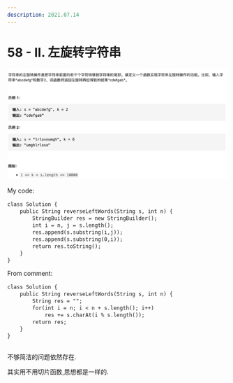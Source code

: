 ```yaml
---
description: 2021.07.14
---
```


# 58 - II. 左旋转字符串



![](../../.gitbook/assets/tu-pian-%20%2826%29.png)

My code:

```text
class Solution {
    public String reverseLeftWords(String s, int n) {
        StringBuilder res = new StringBuilder();
        int i = n, j = s.length();
        res.append(s.substring(i,j));
        res.append(s.substring(0,i));
        return res.toString(); 
    }
}
```



From comment:

```text
class Solution {
    public String reverseLeftWords(String s, int n) {
        String res = "";
        for(int i = n; i < n + s.length(); i++)
            res += s.charAt(i % s.length());
        return res;
    }
}


```

不够简洁的问题依然存在.

其实用不用切片函数,思想都是一样的.

